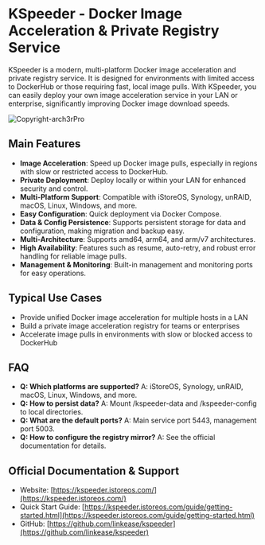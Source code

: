 # KSpeeder - Docker Image Acceleration & Private Registry Service

KSpeeder is a modern, multi-platform Docker image acceleration and private registry service. It is designed for environments with limited access to DockerHub or those requiring fast, local image pulls. With KSpeeder, you can easily deploy your own image acceleration service in your LAN or enterprise, significantly improving Docker image download speeds.

![Copyright-arch3rPro](https://img.shields.io/badge/Copyright-arch3rPro-ff9800?style=flat&logo=github&logoColor=white)


## Main Features

- **Image Acceleration**: Speed up Docker image pulls, especially in regions with slow or restricted access to DockerHub.
- **Private Deployment**: Deploy locally or within your LAN for enhanced security and control.
- **Multi-Platform Support**: Compatible with iStoreOS, Synology, unRAID, macOS, Linux, Windows, and more.
- **Easy Configuration**: Quick deployment via Docker Compose.
- **Data & Config Persistence**: Supports persistent storage for data and configuration, making migration and backup easy.
- **Multi-Architecture**: Supports amd64, arm64, and arm/v7 architectures.
- **High Availability**: Features such as resume, auto-retry, and robust error handling for reliable image pulls.
- **Management & Monitoring**: Built-in management and monitoring ports for easy operations.

## Typical Use Cases

- Provide unified Docker image acceleration for multiple hosts in a LAN
- Build a private image acceleration registry for teams or enterprises
- Accelerate image pulls in environments with slow or blocked access to DockerHub

## FAQ

- **Q: Which platforms are supported?**
  A: iStoreOS, Synology, unRAID, macOS, Linux, Windows, and more.
- **Q: How to persist data?**
  A: Mount /kspeeder-data and /kspeeder-config to local directories.
- **Q: What are the default ports?**
  A: Main service port 5443, management port 5003.
- **Q: How to configure the registry mirror?**
  A: See the official documentation for details.

## Official Documentation & Support

- Website: [https://kspeeder.istoreos.com/](https://kspeeder.istoreos.com/)
- Quick Start Guide: [https://kspeeder.istoreos.com/guide/getting-started.html](https://kspeeder.istoreos.com/guide/getting-started.html)
- GitHub: [https://github.com/linkease/kspeeder](https://github.com/linkease/kspeeder) 